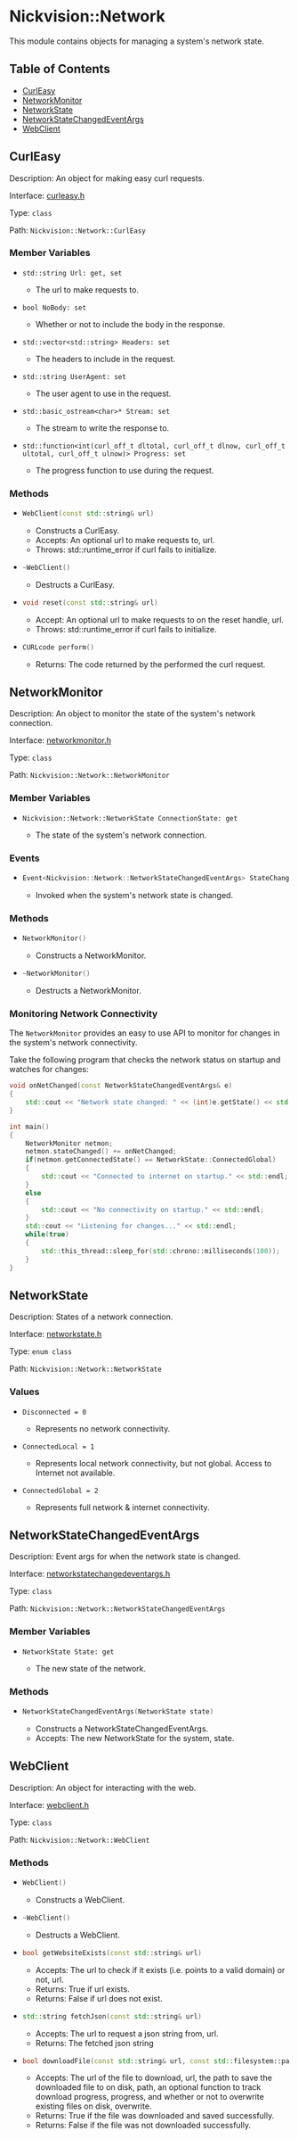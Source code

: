 # Nickvision::Network

This module contains objects for managing a system's network state.

## Table of Contents
- [CurlEasy](#curleasy)
- [NetworkMonitor](#networkmonitor)
- [NetworkState](#networkstate)
- [NetworkStateChangedEventArgs](#networkstatechangedeventargs)
- [WebClient](#webclient)

## CurlEasy
Description: An object for making easy curl requests.

Interface: [curleasy.h](/include/network/curleasy.h)

Type: `class`

Path: `Nickvision::Network::CurlEasy`

### Member Variables
- ```
  std::string Url: get, set
  ```
    - The url to make requests to.
- ```
  bool NoBody: set
  ```
    - Whether or not to include the body in the response.
- ```
  std::vector<std::string> Headers: set
  ```
    - The headers to include in the request.
- ```
  std::string UserAgent: set
  ```
    - The user agent to use in the request.
- ```
  std::basic_ostream<char>* Stream: set
  ```
    - The stream to write the response to.
- ```
  std::function<int(curl_off_t dltotal, curl_off_t dlnow, curl_off_t ultotal, curl_off_t ulnow)> Progress: set
  ```
    - The progress function to use during the request.

### Methods
- ```cpp
  WebClient(const std::string& url)
  ```
    - Constructs a CurlEasy.
    - Accepts: An optional url to make requests to, url.
    - Throws: std::runtime_error if curl fails to initialize. 
- ```cpp
  ~WebClient()
  ```
    - Destructs a CurlEasy.
- ```cpp
  void reset(const std::string& url)
  ```
    - Accept: An optional url to make requests to on the reset handle, url.
    - Throws: std::runtime_error if curl fails to initialize. 
- ```cpp
  CURLcode perform()
  ```
    - Returns: The code returned by the performed the curl request.

## NetworkMonitor
Description: An object to monitor the state of the system's network connection.

Interface: [networkmonitor.h](/include/network/networkmonitor.h)

Type: `class`

Path: `Nickvision::Network::NetworkMonitor`

### Member Variables
- ```
  Nickvision::Network::NetworkState ConnectionState: get
  ```
    - The state of the system's network connection.

### Events
- ```cpp
  Event<Nickvision::Network::NetworkStateChangedEventArgs> StateChanged
  ```
    - Invoked when the system's network state is changed.

### Methods
- ```cpp
  NetworkMonitor()
  ```
    - Constructs a NetworkMonitor.
- ```cpp
  ~NetworkMonitor()
  ```
    - Destructs a NetworkMonitor.

### Monitoring Network Connectivity
The `NetworkMonitor` provides an easy to use API to monitor for changes in the system's network connectivity.

Take the following program that checks the network status on startup and watches for changes:
```cpp
void onNetChanged(const NetworkStateChangedEventArgs& e)
{
    std::cout << "Network state changed: " << (int)e.getState() << std::endl;
}

int main()
{
    NetworkMonitor netmon;
    netmon.stateChanged() += onNetChanged;
    if(netmon.getConnectedState() == NetworkState::ConnectedGlobal)
    {
        std::cout << "Connected to internet on startup." << std::endl;
    }
    else
    {
        std::cout << "No connectivity on startup." << std::endl;
    }
    std::cout << "Listening for changes..." << std::endl;
    while(true)
    {
        std::this_thread::sleep_for(std::chrono::milliseconds(100));
    }
}
```

## NetworkState
Description: States of a network connection. 

Interface: [networkstate.h](/include/network/networkstate.h)

Type: `enum class`

Path: `Nickvision::Network::NetworkState`

### Values
- ```
  Disconnected = 0
  ```
    - Represents no network connectivity.
- ```
  ConnectedLocal = 1
  ```
    - Represents local network connectivity, but not global. Access to Internet not available.
- ```
  ConnectedGlobal = 2
  ```
    - Represents full network & internet connectivity.

## NetworkStateChangedEventArgs
Description: Event args for when the network state is changed.

Interface: [networkstatechangedeventargs.h](/include/network/networkstatechangedeventargs.h)

Type: `class`

Path: `Nickvision::Network::NetworkStateChangedEventArgs`

### Member Variables
- ```
  NetworkState State: get
  ```
    - The new state of the network.

### Methods
- ```cpp
  NetworkStateChangedEventArgs(NetworkState state)
  ```
    - Constructs a NetworkStateChangedEventArgs.
    - Accepts: The new NetworkState for the system, state.

## WebClient
Description: An object for interacting with the web.

Interface: [webclient.h](/include/network/webclient.h)

Type: `class`

Path: `Nickvision::Network::WebClient`

### Methods
- ```cpp
  WebClient()
  ```
    - Constructs a WebClient.
- ```cpp
  ~WebClient()
  ```
    - Destructs a WebClient.
- ```cpp
  bool getWebsiteExists(const std::string& url)
  ```
    - Accepts: The url to check if it exists (i.e. points to a valid domain) or not, url.
    - Returns: True if url exists.
    - Returns: False if url does not exist.
- ```cpp
  std::string fetchJson(const std::string& url)
  ```
    - Accepts: The url to request a json string from, url.
    - Returns: The fetched json string
- ```cpp
  bool downloadFile(const std::string& url, const std::filesystem::path& path, const std::function<int(curl_off_t dltotal, curl_off_t dlnow, curl_off_t ultotal, curl_off_t ulnow)>& progress, bool overwrite)
  ```
    - Accepts: The url of the file to download, url, the path to save the downloaded file to on disk, path, an optional function to track download progress, progress, and whether or not to overwrite existing files on disk, overwrite.
    - Returns: True if the file was downloaded and saved successfully.
    - Returns: False if the file was not downloaded successfully.